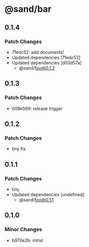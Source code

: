 # @sand/bar

## 0.1.4

### Patch Changes

- 7fedc52: add documents!
- Updated dependencies [7fedc52]
- Updated dependencies [d03d57a]
  - @sand/foo@0.1.2

## 0.1.3

### Patch Changes

- 008e569: release trigger

## 0.1.2

### Patch Changes

- tiny fix

## 0.1.1

### Patch Changes

- tiny
- Updated dependencies [undefined]
  - @sand/foo@0.1.1

## 0.1.0

### Minor Changes

- b970e2b: initial
